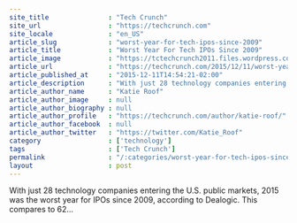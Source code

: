 ```yaml
---
site_title               : "Tech Crunch"
site_url                 : "https://techcrunch.com"
site_locale              : "en_US"
article_slug             : "worst-year-for-tech-ipos-since-2009"
article_title            : "Worst Year For Tech IPOs Since 2009"
article_image            : "https://tctechcrunch2011.files.wordpress.com/2015/04/3100369536_7075222b6f_b.jpg?w=764&h=400&crop=1"
article_url              : "https://techcrunch.com/2015/12/11/worst-year-for-tech-ipos-since-2009/"
article_published_at     : "2015-12-11T14:54:21-02:00"
article_description      : "With just 28 technology companies entering the U.S. public markets, 2015 was the worst year for IPOs since 2009, according to Dealogic. This compares to 62..."
article_author_name      : "Katie Roof"
article_author_image     : null
article_author_biography : null
article_author_profile   : "https://techcrunch.com/author/katie-roof/"
article_author_facebook  : null
article_author_twitter   : "https://twitter.com/Katie_Roof"
category                 : ['technology']
tags                     : ['Tech Crunch']
permalink                : "/:categories/worst-year-for-tech-ipos-since-2009/"
layout                   : post
---
```


With just 28 technology companies entering the U.S. public markets, 2015 was the worst year for IPOs since 2009, according to Dealogic. This compares to 62...
